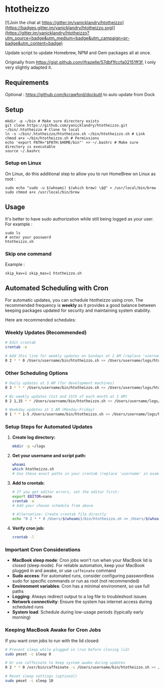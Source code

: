 # htotheizzo

[![Join the chat at https://gitter.im/yanicklandry/htotheizzo](https://badges.gitter.im/yanicklandry/htotheizzo.svg)](https://gitter.im/yanicklandry/htotheizzo?utm_source=badge&utm_medium=badge&utm_campaign=pr-badge&utm_content=badge)

Update script to update Homebrew, NPM and Gem packages all at once.

Originally from https://gist.github.com/jfrazelle/57dbf1fccfa02151ff3f, I only very slightly adapted it.

## Requirements

Optional : https://github.com/kcrawford/dockutil to auto update from Dock

## Setup

```
mkdir -p ~/bin # Make sure directory exists
git clone https://github.com/yanicklandry/htotheizzo.git ~/bin/.htotheizzo # Clone to local
ln -s ~/bin/.htotheizzo/htotheizzo.sh ~/bin/htotheizzo.sh # Link
chmod a+x ~/bin/htotheizzo.sh # Permissions
echo 'export PATH="$PATH:$HOME/bin"' >> ~/.bashrc # Make sure directory is executable
source ~/.bashrc
```

### Setup on Linux

On Linux, do this additional step to allow you to run HomeBrew on Linux as root :

```
sudo echo "sudo -u $(whoami) $(which brew) \$@" > /usr/local/bin/brew
sudo chmod a+x /usr/local/bin/brew
```

## Usage

It's better to have sudo authorization while still being logged as your user. For example :

```
sudo ls
# enter your password
htotheizzo.sh
```

### Skip one command

Example :

```
skip_kav=1 skip_mas=1 htotheizzo.sh
```

## Automated Scheduling with Cron

For automatic updates, you can schedule htotheizzo using cron. The recommended frequency is **weekly** as it provides a good balance between keeping packages updated for security and maintaining system stability.

Here are recommended schedules:

### Weekly Updates (Recommended)
```bash
# Edit crontab
crontab -e

# Add this line for weekly updates on Sundays at 2 AM (replace 'username' with your actual username)
0 2 * * 0 /Users/username/bin/htotheizzo.sh >> /Users/username/logs/htotheizzo.log 2>&1
```

### Other Scheduling Options
```bash
# Daily updates at 3 AM (for development machines)
0 3 * * * /Users/username/bin/htotheizzo.sh >> /Users/username/logs/htotheizzo.log 2>&1

# Bi-weekly updates (1st and 15th of each month at 2 AM)
0 2 1,15 * * /Users/username/bin/htotheizzo.sh >> /Users/username/logs/htotheizzo.log 2>&1

# Weekday updates at 1 AM (Monday-Friday)
0 1 * * 1-5 /Users/username/bin/htotheizzo.sh >> /Users/username/logs/htotheizzo.log 2>&1
```

### Setup Steps for Automated Updates

1. **Create log directory:**
   ```bash
   mkdir -p ~/logs
   ```

2. **Get your username and script path:**
   ```bash
   whoami
   which htotheizzo.sh
   # Use these exact paths in your crontab (replace 'username' in examples above)
   ```

3. **Add to crontab:**
   ```bash
   # If you get editor errors, set the editor first:
   export EDITOR=nano
   crontab -e
   # Add your chosen schedule from above
   
   # Alternative: Create crontab file directly
   echo "0 2 * * 0 /Users/$(whoami)/bin/htotheizzo.sh >> /Users/$(whoami)/logs/htotheizzo.log 2>&1" | crontab -
   ```

4. **Verify cron job:**
   ```bash
   crontab -l
   ```

### Important Cron Considerations

- **MacBook sleep mode**: Cron jobs won't run when your MacBook lid is closed (sleep mode). For reliable automation, keep your MacBook plugged in and awake, or use `caffeinate` command
- **Sudo access**: For automated runs, consider configuring passwordless sudo for specific commands or run as root (not recommended)
- **Environment variables**: Cron has a minimal environment, so use full paths
- **Logging**: Always redirect output to a log file to troubleshoot issues
- **Network connectivity**: Ensure the system has internet access during scheduled runs
- **System load**: Schedule during low-usage periods (typically early morning)

### Keeping MacBook Awake for Cron Jobs

If you want cron jobs to run with the lid closed:

```bash
# Prevent sleep while plugged in (run before closing lid)
sudo pmset -c sleep 0

# Or use caffeinate to keep system awake during updates
0 2 * * 0 /usr/bin/caffeinate -s /Users/username/bin/htotheizzo.sh >> /Users/username/logs/htotheizzo.log 2>&1

# Reset sleep settings (optional)
sudo pmset -c sleep 10
```
